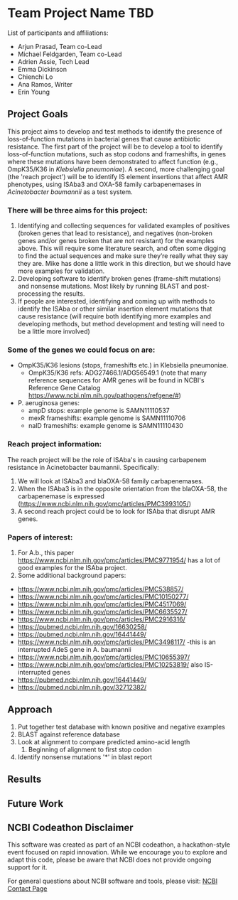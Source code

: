 # Team Project Name TBD

List of participants and affiliations:
- Arjun Prasad, Team co-Lead
- Michael Feldgarden, Team co-Lead
- Adrien Assie, Tech Lead
- Emma Dickinson
- Chienchi Lo
- Ana Ramos, Writer
- Erin Young

## Project Goals

This project aims to develop and test methods to identify the presence of loss-of-function mutations in bacterial genes that cause antibiotic resistance. The first part of the project will be to develop a tool to identify loss-of-function mutations, such as stop codons and frameshifts, in genes where these mutations have been demonstrated to affect function (e.g., OmpK35/K36 in _Klebsiella pneumoniae_). A second, more challenging goal (the 'reach project') will be to identify IS element insertions that affect AMR phenotypes, using ISAba3 and OXA-58 family carbapenemases in _Acinetobacter baumannii_ as a test system.

### There will be three aims for this project:

1. Identifying and collecting sequences for validated examples of positives (broken genes that lead to resistance), and negatives (non-broken genes and/or genes broken that are not resistant) for the examples above. This will require some literature search, and often some digging to find the actual sequences and make sure they’re really what they say they are. Mike has done a little work in this direction, but we should have more examples for validation.
2. Developing software to identify broken genes (frame-shift mutations) and nonsense mutations. Most likely by running BLAST and post-processing the results.
3. If people are interested, identifying and coming up with methods to identify the ISAba or other similar insertion element mutations that cause resistance (will require both identifying more examples and developing methods, but method development and testing will need to be a little more involved)

### Some of the genes we could focus on are:

- OmpK35/K36 lesions (stops, frameshifts etc.) in Klebsiella pneumoniae.
  - OmpK35/K36 refs: ADG27466.1/ADG56549.1 (note that many reference sequences for AMR genes will be found in NCBI's Reference Gene Catalog https://www.ncbi.nlm.nih.gov/pathogens/refgene/#)
- P. aeruginosa genes: 
  - ampD stops: example genome is SAMN11110537
  - mexR frameshifts: example genome is SAMN11110706
  - nalD frameshifts: example genome is SAMN11110430

### Reach project information:

The reach project will be the role of ISAba's in causing carbapenem resistance in Acinetobacter baumannii.  Specifically:

1. We will look at ISAba3 and blaOXA-58 family carbapenemases.
2. When the ISAba3 is in the opposite orientation from the blaOXA-58, the carbapenemase is expressed (https://www.ncbi.nlm.nih.gov/pmc/articles/PMC3993105/)
3. A second reach project could be to look for ISAba that disrupt AMR genes.

### Papers of interest:

1. For A.b., this paper https://www.ncbi.nlm.nih.gov/pmc/articles/PMC9771954/ has a lot of good examples for the ISAba project.
2. Some additional background papers:
  - https://www.ncbi.nlm.nih.gov/pmc/articles/PMC538857/
  - https://www.ncbi.nlm.nih.gov/pmc/articles/PMC10150277/
  - https://www.ncbi.nlm.nih.gov/pmc/articles/PMC4517069/
  - https://www.ncbi.nlm.nih.gov/pmc/articles/PMC6635527/
  - https://www.ncbi.nlm.nih.gov/pmc/articles/PMC2916316/
  - https://pubmed.ncbi.nlm.nih.gov/16630258/
  - https://pubmed.ncbi.nlm.nih.gov/16441449/
  - https://www.ncbi.nlm.nih.gov/pmc/articles/PMC3498117/ -this is an interrupted AdeS gene in A. baumannii
  - https://www.ncbi.nlm.nih.gov/pmc/articles/PMC10655397/
  - https://www.ncbi.nlm.nih.gov/pmc/articles/PMC10253819/ also IS-interrupted genes
  - https://pubmed.ncbi.nlm.nih.gov/16441449/
  - https://pubmed.ncbi.nlm.nih.gov/32712382/

## Approach

1. Put together test database with known positive and negative examples
2. BLAST against reference database
3. Look at alignment to compare predicted amino-acid length
   1. Beginning of alignment to first stop codon
4. Identify nonsense mutations '*' in blast report 

## Results

## Future Work

## NCBI Codeathon Disclaimer
This software was created as part of an NCBI codeathon, a hackathon-style event focused on rapid innovation. While we encourage you to explore and adapt this code, please be aware that NCBI does not provide ongoing support for it.

For general questions about NCBI software and tools, please visit: [NCBI Contact Page](https://www.ncbi.nlm.nih.gov/home/about/contact/)

